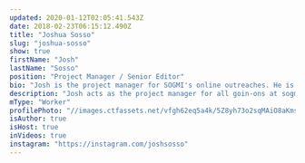 ```yaml
---
updated: 2020-01-12T02:05:41.543Z
date: 2018-02-23T06:15:12.490Z
title: "Joshua Sosso"
slug: "joshua-sosso"
show: true
firstName: "Josh"
lastName: "Sosso"
position: "Project Manager / Senior Editor"
bio: "Josh is the project manager for SOGMI's online outreaches. He is passionate about bringing transformative change to the media and technology industries, and works as a software developer when he isn't working with SOGMI. He also preaches Sunday nights at Freedom Fellowship Church in San Antonio, TX and frequently appears as a speaker on the Prophetic Voice of Our Time."
description: "Josh acts as the project manager for all goin-ons at sogmi.org. He is passionate about bringing transformative change to the media and technology industries, and probably spends a little too much time immersed in internet culture."
mType: "Worker"
profilePhoto: "//images.ctfassets.net/vfgh62eq5a4k/5Z8yh73o2sqMAiO8aKmsIc/bf8e90962701acda5f785ee00663cefd/13923804_1743051489302951_3753627575376913860_o.jpg"
isAuthor: true
isHost: true
inVideos: true
instagram: "https://instagram.com/joshsosso"
---
```

